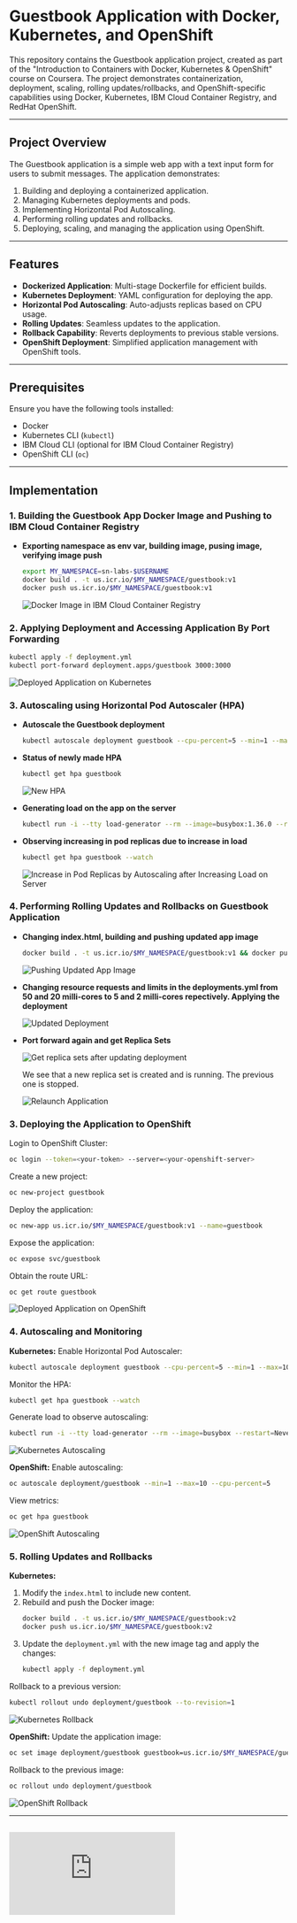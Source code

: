 # Guestbook Application with Docker, Kubernetes, and OpenShift

This repository contains the Guestbook application project, created as part of the "Introduction to Containers with Docker, Kubernetes & OpenShift" course on Coursera. The project demonstrates containerization, deployment, scaling, rolling updates/rollbacks, and OpenShift-specific capabilities using Docker, Kubernetes, IBM Cloud Container Registry, and RedHat OpenShift.

---

## Project Overview
The Guestbook application is a simple web app with a text input form for users to submit messages. The application demonstrates:

1. Building and deploying a containerized application.
2. Managing Kubernetes deployments and pods.
3. Implementing Horizontal Pod Autoscaling.
4. Performing rolling updates and rollbacks.
5. Deploying, scaling, and managing the application using OpenShift.

---

## Features
- **Dockerized Application**: Multi-stage Dockerfile for efficient builds.
- **Kubernetes Deployment**: YAML configuration for deploying the app.
- **Horizontal Pod Autoscaling**: Auto-adjusts replicas based on CPU usage.
- **Rolling Updates**: Seamless updates to the application.
- **Rollback Capability**: Reverts deployments to previous stable versions.
- **OpenShift Deployment**: Simplified application management with OpenShift tools.

---

## Prerequisites
Ensure you have the following tools installed:

- Docker
- Kubernetes CLI (`kubectl`)
- IBM Cloud CLI (optional for IBM Cloud Container Registry)
- OpenShift CLI (`oc`)

---

## Implementation

### 1. Building the Guestbook App Docker Image and Pushing to IBM Cloud Container Registry

- **Exporting namespace as env var, building image, pusing image, verifying image push**
   ```bash
   export MY_NAMESPACE=sn-labs-$USERNAME
   docker build . -t us.icr.io/$MY_NAMESPACE/guestbook:v1
   docker push us.icr.io/$MY_NAMESPACE/guestbook:v1
   ```

   ![Docker Image in IBM Cloud Container Registry](/images/crimages.png)

### 2. Applying Deployment and Accessing Application By Port Forwarding

```bash
kubectl apply -f deployment.yml
kubectl port-forward deployment.apps/guestbook 3000:3000
```
![Deployed Application on Kubernetes](/images/app.png)

### 3. Autoscaling using Horizontal Pod Autoscaler (HPA)

- **Autoscale the Guestbook deployment**
   ```bash
   kubectl autoscale deployment guestbook --cpu-percent=5 --min=1 --max=10
   ```

- **Status of newly made HPA**
   ```bash
   kubectl get hpa guestbook
   ```

   ![New HPA](/images/hpa.png)


- **Generating load on the app on the server**
   ```bash
   kubectl run -i --tty load-generator --rm --image=busybox:1.36.0 --restart=Never /bin/sh -c "while sleep 0.01; do wget -q -O- <app URL>; done"
   ```

- **Observing increasing in pod replicas due to increase in load**
   ```bash
   kubectl get hpa guestbook --watch
   ```

   ![Increase in Pod Replicas by Autoscaling after Increasing Load on Server](/images/hpa2.png)

### 4. Performing Rolling Updates and Rollbacks on Guestbook Application

- **Changing index.html, building and pushing updated app image**
  ```bash
  docker build . -t us.icr.io/$MY_NAMESPACE/guestbook:v1 && docker push us.icr.io/$MY_NAMESPACE/guestbook:v1
  ```

  ![Pushing Updated App Image](/images/upguestbook.png)

- **Changing resource requests and limits in the deployments.yml from 50 and 20 milli-cores to 5 and 2 milli-cores repectively. Applying the deployment**

  ![Updated Deployment](/images/deployment.png)

- **Port forward again and get Replica Sets**

  ![Get replica sets after updating deployment](/images/rs_before.png)

  We see that a new replica set is created and is running. The previous one is stopped.

  ![Relaunch Application](/images/up-app.png)


### 3. Deploying the Application to OpenShift
Login to OpenShift Cluster:
```bash
oc login --token=<your-token> --server=<your-openshift-server>
```

Create a new project:
```bash
oc new-project guestbook
```

Deploy the application:
```bash
oc new-app us.icr.io/$MY_NAMESPACE/guestbook:v1 --name=guestbook
```

Expose the application:
```bash
oc expose svc/guestbook
```

Obtain the route URL:
```bash
oc get route guestbook
```

![Deployed Application on OpenShift](path/to/openshift-deployment-image)

### 4. Autoscaling and Monitoring
**Kubernetes:**
Enable Horizontal Pod Autoscaler:
```bash
kubectl autoscale deployment guestbook --cpu-percent=5 --min=1 --max=10
```

Monitor the HPA:
```bash
kubectl get hpa guestbook --watch
```

Generate load to observe autoscaling:
```bash
kubectl run -i --tty load-generator --rm --image=busybox --restart=Never -- /bin/sh -c "while sleep 0.01; do wget -q -O- http://localhost:3000; done"
```

![Kubernetes Autoscaling](path/to/kubernetes-autoscaling-image)

**OpenShift:**
Enable autoscaling:
```bash
oc autoscale deployment/guestbook --min=1 --max=10 --cpu-percent=5
```

View metrics:
```bash
oc get hpa guestbook
```

![OpenShift Autoscaling](path/to/openshift-autoscaling-image)

### 5. Rolling Updates and Rollbacks
**Kubernetes:**
1. Modify the `index.html` to include new content.
2. Rebuild and push the Docker image:
   ```bash
   docker build . -t us.icr.io/$MY_NAMESPACE/guestbook:v2
   docker push us.icr.io/$MY_NAMESPACE/guestbook:v2
   ```
3. Update the `deployment.yml` with the new image tag and apply the changes:
   ```bash
   kubectl apply -f deployment.yml
   ```

Rollback to a previous version:
```bash
kubectl rollout undo deployment/guestbook --to-revision=1
```

![Kubernetes Rollback](path/to/kubernetes-rollback-image)

**OpenShift:**
Update the application image:
```bash
oc set image deployment/guestbook guestbook=us.icr.io/$MY_NAMESPACE/guestbook:v2
```

Rollback to the previous image:
```bash
oc rollout undo deployment/guestbook
```

![OpenShift Rollback](path/to/openshift-rollback-image)

---

## ![Course Certificate](https://github.com/KunalSachdev2005/Containerized_Guestbook_Application_with_Docker_Kubernetes_OpenShift/blob/main/Introduction_to_Containers_with_Docker_Kubernetes_%26_OpenShift_5U3I6K29W297.pdf)
